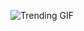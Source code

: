 
<!-- GIF_SECTION -->
![Trending GIF](https://media3.giphy.com/media/v1.Y2lkPThiYjIxNzcyNWR4dG9nczRiNXJxcGVyYXN3NmdpaGluNWxkeTNoZGF3bHRteWozZCZlcD12MV9naWZzX3NlYXJjaCZjdD1n/RClGu1eVAdt2dmXQKI/giphy.gif)
<!-- END_GIF_SECTION -->
